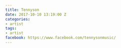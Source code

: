 ```yaml
---
title: Tennyson
date: 2017-10-10 13:19:00 Z
categories:
- artist
tags:
- artist
facebook: https://www.facebook.com/tennysonmusic/
---
```


